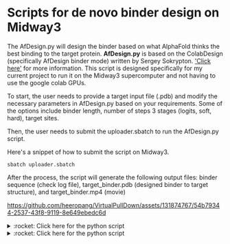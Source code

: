 # Scripts for de novo binder design on Midway3
<!-- What is this for? -->
The AfDesign.py will design the binder based on what AlphaFold thinks the best binding to the target protein.
**AfDesign.py** is based on the ColabDesign (specifically AfDesign binder mode) written by Sergey Sokrypton. ['Click here'](https://github.com/sokrypton/ColabDesign) for more information.
This script is designed specifically for my current project to run it on the Midway3 supercomputer and not having to use the google colab GPUs.

To start, the user needs to provide a target input file (.pdb) and modify the necessary parameters in AfDesign.py based on your requirements. 
Some of the options include binder length, number of steps 3 stages (logits, soft, hard), target sites.

Then, the user needs to submit the uploader.sbatch to run the AfDesign.py script.

Here's a snippet of how to submit the script on Midway3.

```
sbatch uploader.sbatch
```
After the process, the script will generate the following output files: binder sequence (check log file), target_binder.pdb (designed binder to target structure), and target_binder.mp4 (movie)

https://github.com/heeropang/VirtualPullDown/assets/131874767/54b79344-2537-43f8-9119-8e649ebedc6d


<details>
   <summary> :rocket: Click here for the python script </summary>
   
   ```Python
#!/bin/bash
#SBATCH --job-name=AfDesign
#SBATCH --account=pi-price
#SBATCH --partition=beagle3
#SBATCH --nodes=1
#SBATCH --time=12:00:00
#SBATCH --ntasks-per-node=1
#SBATCH --cpus-per-task=8
#SBATCH --gres=gpu:2
#SBATCH --constraint=a40
#SBATCH --mem=5G
#SBATCH --output=./log/AfDesign.out
#SBATCH --error=./log/AfDesign.err

module load cuda/11.5
module load ffmpeg/5.1
cd /beagle3/price/AfDesign
echo "GPUs available: $CUDA_VISIBLE_DEVICES"
echo "CPU cores: $SLURM_CPUS_PER_TASK"

nvidia-smi

python /beagle3/price/AfDesign/AfDesign.py
   ```
</details>
<details>
   <summary> :rocket: Click here for the python script </summary>
   
   ```Python
#!/usr/bin/env python3
# -*- coding: utf-8 -*-
import re
import os
import subprocess
import base64
from colabdesign import mk_afdesign_model, clear_mem
## This script is based on the ColabDesign (specifically AFDesign) written by Sergey Sokrypton 
## It is used for de novo designing a binder for target protein without using a google colab notebook
## This will generate the following output files: binder sequence (check log file), target_binder.pdb and target_binder.mp4
###########################################
target_pdb    = "tg1_minus_turn"
input_chain   = "A"
target_site   = "74,78,82,241-245"
binder_length = 40
cycle_number  = 50
num_model     = 5
###########################################
##remove previously processed files to avoid appending
subprocess.call("rm %s_binder.pdb"%target_pdb, stdout=subprocess.DEVNULL, stderr=subprocess.DEVNULL, shell=True)
subprocess.call("rm %s_binder.mp4"%target_pdb, stdout=subprocess.DEVNULL, stderr=subprocess.DEVNULL, shell=True)
subprocess.call("rm temp.html", stdout=subprocess.DEVNULL, stderr=subprocess.DEVNULL, shell=True)
##checking the name of input target pdb file
if not os.path.isfile("%s.pdb"%(target_pdb)):
    print("Error: %s.pdb does not exist\n"%(target_pdb))
    exit(1)
##running de novo binder design
clear_mem()
af_model=mk_afdesign_model(protocol="binder")
af_model.prep_inputs(pdb_filename="%s.pdb"%target_pdb, chain=input_chain, hotspot=target_site, binder_len=int(binder_length))
af_model.design_3stage(cycle_number, cycle_number, num_model)
##saving the complex and getting the sequence of the binder
af_model.save_pdb("%s_binder.pdb"%target_pdb)
af_model.get_seqs()
##decoding the video output
html_video=af_model.animate()
with open ('temp.html','w') as f:
    f.write(html_video)
with open ('temp.html','r') as f:
    saved_html_video=f.read()
match=re.search(r'src="data:video/mp4;base64,([^"]+)"', saved_html_video)
if match:
    base64_data=match.group(1)
else:
    print("Base64 data was not found in the HTML video.")
video_data=base64.b64decode(base64_data)
with open ('%s_binder.mp4'%target_pdb,'wb') as f:
    f.write(video_data)
   ```
</details>

